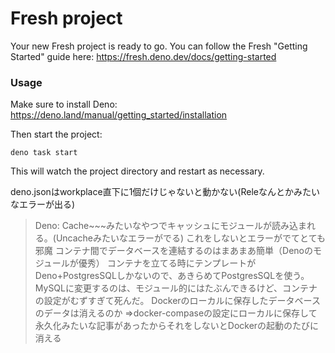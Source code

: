 # Fresh project

Your new Fresh project is ready to go. You can follow the Fresh "Getting
Started" guide here: https://fresh.deno.dev/docs/getting-started

### Usage

Make sure to install Deno: https://deno.land/manual/getting_started/installation

Then start the project:

```
deno task start
```

This will watch the project directory and restart as necessary.

deno.jsonはworkplace直下に1個だけじゃないと動かない(Releなんとかみたいなエラーが出る)
>Deno: Cache~~~みたいなやつでキャッシュにモジュールが読み込まれる。(Uncacheみたいなエラーがでる)
これをしないとエラーがでてとても邪魔
コンテナ間でデータベースを連結するのはまあまあ簡単（Denoのモジュールが優秀）
コンテナを立てる時にテンプレートがDeno+PostgresSQLしかないので、あきらめてPostgresSQLを使う。
MySQLに変更するのは、モジュール的にはたぶんできるけど、コンテナの設定がむずすぎて死んだ。
Dockerのローカルに保存したデータベースのデータは消えるのか
=>docker-compaseの設定にローカルに保存して永久化みたいな記事があったからそれをしないとDockerの起動のたびに消える
